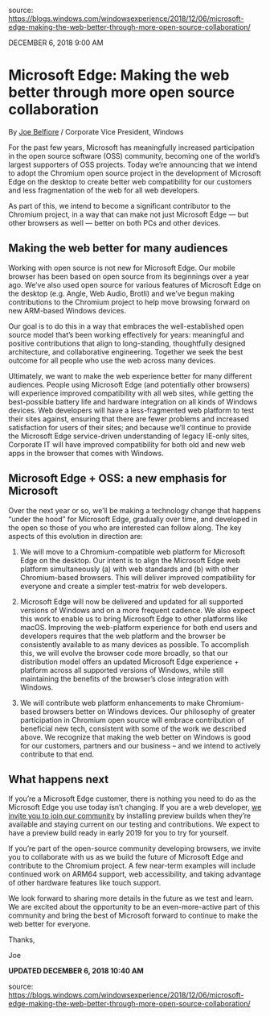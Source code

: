 source: https://blogs.windows.com/windowsexperience/2018/12/06/microsoft-edge-making-the-web-better-through-more-open-source-collaboration/

DECEMBER 6, 2018 9:00 AM

# Microsoft Edge: Making the web better through more open source collaboration

By [Joe Belfiore](https://blogs.windows.com/windowsexperience/author/joebelfiore/) / Corporate Vice President, Windows

For the past few years, Microsoft has meaningfully increased participation in the open source software (OSS) community, becoming one of the world’s largest supporters of OSS projects. Today we’re announcing that we intend to adopt the Chromium open source project in the development of Microsoft Edge on the desktop to create better web compatibility for our customers and less fragmentation of the web for all web developers.

As part of this, we intend to become a significant contributor to the Chromium project, in a way that can make not just Microsoft Edge — but other browsers as well — better on both PCs and other devices.

## Making the web better for many audiences

Working with open source is not new for Microsoft Edge. Our mobile browser has been based on open source from its beginnings over a year ago. We’ve also used open source for various features of Microsoft Edge on the desktop (e.g. Angle, Web Audio, Brotli) and we’ve begun making contributions to the Chromium project to help move browsing forward on new ARM-based Windows devices.

Our goal is to do this in a way that embraces the well-established open source model that’s been working effectively for years: meaningful and positive contributions that align to long-standing, thoughtfully designed architecture, and collaborative engineering. Together we seek the best outcome for all people who use the web across many devices.

Ultimately, we want to make the web experience better for many different audiences. People using Microsoft Edge (and potentially other browsers) will experience improved compatibility with all web sites, while getting the best-possible battery life and hardware integration on all kinds of Windows devices. Web developers will have a less-fragmented web platform to test their sites against, ensuring that there are fewer problems and increased satisfaction for users of their sites; and because we’ll continue to provide the Microsoft Edge service-driven understanding of legacy IE-only sites, Corporate IT will have improved compatibility for both old and new web apps in the browser that comes with Windows.

## Microsoft Edge + OSS: a new emphasis for Microsoft

Over the next year or so, we’ll be making a technology change that happens “under the hood” for Microsoft Edge, gradually over time, and developed in the open so those of you who are interested can follow along. The key aspects of this evolution in direction are:

1. We will move to a Chromium-compatible web platform for Microsoft Edge on the desktop. Our intent is to align the Microsoft Edge web platform simultaneously (a) with web standards and (b) with other Chromium-based browsers. This will deliver improved compatibility for everyone and create a simpler test-matrix for web developers.

2. Microsoft Edge will now be delivered and updated for all supported versions of Windows and on a more frequent cadence. We also expect this work to enable us to bring Microsoft Edge to other platforms like macOS. Improving the web-platform experience for both end users and developers requires that the web platform and the browser be consistently available to as many devices as possible. To accomplish this, we will evolve the browser code more broadly, so that our distribution model offers an updated Microsoft Edge experience + platform across all supported versions of Windows, while still maintaining the benefits of the browser’s close integration with Windows.

3. We will contribute web platform enhancements to make Chromium-based browsers better on Windows devices. Our philosophy of greater participation in Chromium open source will embrace contribution of beneficial new tech, consistent with some of the work we described above. We recognize that making the web better on Windows is good for our customers, partners and our business – and we intend to actively contribute to that end.

## What happens next

If you’re a Microsoft Edge customer, there is nothing you need to do as the Microsoft Edge you use today isn’t changing. If you are a web developer, [we invite you to join our community](https://www.microsoftedgeinsider.com/) by installing preview builds when they’re available and staying current on our testing and contributions. We expect to have a preview build ready in early 2019 for you to try for yourself.

If you’re part of the open-source community developing browsers, we invite you to collaborate with us as we build the future of Microsoft Edge and contribute to the Chromium project. A few near-term examples will include continued work on ARM64 support, web accessibility, and taking advantage of other hardware features like touch support.

We look forward to sharing more details in the future as we test and learn. We are excited about the opportunity to be an even-more-active part of this community and bring the best of Microsoft forward to continue to make the web better for everyone.

Thanks,

Joe

**UPDATED DECEMBER 6, 2018 10:40 AM**

source: https://blogs.windows.com/windowsexperience/2018/12/06/microsoft-edge-making-the-web-better-through-more-open-source-collaboration/